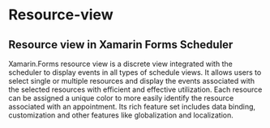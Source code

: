# Resource-view
## Resource view in Xamarin Forms Scheduler
Xamarin.Forms resource view is a discrete view integrated with the scheduler to display events in all types of schedule views. It allows users to select single or multiple resources and display the events associated with the selected resources with efficient and effective utilization. Each resource can be assigned a unique color to more easily identify the resource associated with an appointment. Its rich feature set includes data binding, customization and other features like globalization and localization.
